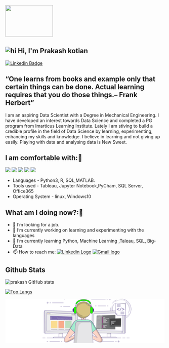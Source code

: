 <!--
**PRAKASH KOTIAN** is a ✨ _special_ ✨ repository because its `README.md` (this file) appears on your GitHub profile.

Here are some ideas to get you started:

- 🔭 I’m currently working on ...
- 🌱 I’m currently learning ...
- 👯 I’m looking to collaborate on ...
- 🤔 I’m looking for help with ...
- 💬 Ask me about ...
- 📫 How to reach me: ...
- 😄 Pronouns: ...
- ⚡ Fun fact: ...
-->
<p align="left">
 <img src="https://media1.giphy.com/media/hVsHKwMm3ytVYDNBQy/giphy.gif?cid=790b761163618ed520bf043c598b5b839c1a0de8b80dfd55&rid=giphy.gif&ct=ts" height="100" width="150">
</p> 

##  <img src="https://user-images.githubusercontent.com/1303154/88677602-1635ba80-d120-11ea-84d8-d263ba5fc3c0.gif" width="28px" alt="hi"> Hi, I'm Prakash kotian


[![Linkedin Badge](https://img.shields.io/badge/linkedin-%230077B5.svg?&style=for-the-badge&logo=linkedin&logoColor=white)](https://www.linkedin.com/in/prakash-kotian-6ba1b5171/)

## “One learns from books and example only that certain things can be done. Actual learning requires that you do those things.– Frank Herbert” 

I am an aspiring Data Scientist with a Degree in Mechanical Engineering. I have developed an interest towards Data Science and completed a PG program from Imarticus Learning Institute. Lately I am stiving to build a credible profile in the field of Data Science by learning, experimenting, enhancing my skills and knowledge.
I believe in learning and not giving up easily. Playing with data and analysing data is New Sweet.

## I am comfortable with::rainbow:
<code><img height="50" src="https://www.vectorlogo.zone/logos/python/python-ar21.svg"></code>
<code><img height="50" src="https://github.com/AwesomeLogos/logomono/blob/gh-pages/logos/tableau-software.svg"></code>
<code><img height="50" src="https://www.svgrepo.com/show/303229/microsoft-sql-server-logo.svg"></code>
<code><img height="50" src="https://www.vectorlogo.zone/logos/github/github-ar21.svg"></code>
<code><img height="50" src="https://www.vectorlogo.zone/logos/jupyter/jupyter-ar21.svg"></code>

- Languages - Python3, R, SQL,MATLAB.
- Tools used - Tableau, Jupyter Notebook,PyCham, SQL Server,  Office365
- Operating System - linux, Windows10

## What am I doing now?::rocket:
- 🤔 I’m looking for a job.
- 🔭 I’m currently working on learning and experimenting with the languages
- 🌱 I’m currently learning Python, Machine Learning ,Taleau, SQL, Big-Data
- 📫 How to reach me: [<img src="https://github.com/TheDudeThatCode/TheDudeThatCode/blob/master/Assets/Linkedin.svg" alt="Linkedin Logo" height="20">](https://www.linkedin.com/in/prakash-kotian-6ba1b5171/) [<img src="https://github.com/TheDudeThatCode/TheDudeThatCode/blob/master/Assets/Gmail.svg" alt="Gmail logo" height="20">](mailto:kotianprakash5@gmail.com)

## Github Stats
![prakash GitHub stats](https://github-readme-stats.vercel.app/api?username=kotianprakash&show_icons=true&theme=radical)
 
[![Top Langs](https://github-readme-stats.vercel.app/api/top-langs/?username=kotianprakash&layout=compact)](https://github.com/kotianprakash/github-readme-stats)

<p align="center">
 <img src=https://raw.githubusercontent.com/leorrose/leorrose/master/readme_header.gif "Header">
</p> 

